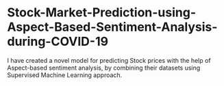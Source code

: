 # Stock-Market-Prediction-using-Aspect-Based-Sentiment-Analysis-during-COVID-19
I have created a novel model for predicting Stock prices with the help of Aspect-based sentiment analysis, by combining their datasets using Supervised Machine Learning approach.
